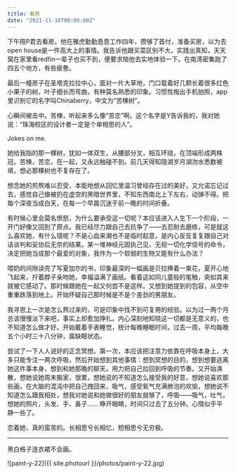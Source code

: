 ```yaml
---
title: 看房
date: "2021-11-16T00:00:00Z"
---
```


下午陪P君去看房。他在雅虎勤勤恳恳工作四年，攒够了首付，准备买房，以为去open house是一件高大上的事情。我告诉他跟买菜区别不大，实践出真知，天天窝在家里看redfin一辈子也买不到，便要求陪他去实地体验一下。在南湾密集跑了四五个地方，有些疲惫。

最后一幢房子在圣塔克拉拉中心，面对一片大草地，门口载着好几颗长着很多红色小果子的树，叶子细长而弯曲，有种莫名熟悉的印象。习惯性掏出手机拍照，app里识别它的名字叫Chinaberry，中文为“苦楝树”。

心瞬间被击中。苦楝，听起来多么像“苦恋”啊。这个名字是Y告诉我的，我对她说：“珠海校区的设计者一定是个单相思的人”。

Jokes on me.

她给我指的那一棵树，犹如一体双生，从腰部分叉，相互环绕，在顶端形成两株冠。苦楝，苦恋，在一起，又永远触碰不到。前几天得知隐湖岁月湖沕水悉数被填，想必那棵树也不复存在了。

想念她的煎熬难以忍受，本能地想从回忆里温习曾经存在过的美好，又允诺忘记过去，感觉自己像被扔在虚空的黑暗世界里，不知东西南北上下左右，动弹不得。把每个深夜当成白天，在每一个早晨沉迷于前一晚的时间折叠。

有时候心里会莫名愤怒，为什么要承受这一切呢？本应该进入人生下一个阶段，一开门好像又回到了原点。我已经尽力跟自己去抗争了——去忍耐去磨练，可是就这么喜欢她，有什么错呢？不是心血来潮也不是临时起意，是内心反反复复跟自己对话谈判和妥协后无奈的结果。某一堆神经元固执己见，无视一切化学信号的命令，决定把她当成那个最爱的对象，我作为一个软弱的生物又能有什么办法？

喂奶的间隙读完了写夏加尔的书，印象最深的一幅画是贝拉捧着一束花，夏开心地飞起来，拧着脖子亲吻她，幸福溢满了画纸。看着这如同儿童般的笔触，突如其来就被它感动了。那时候跟她在一起又何尝不是这样。又想到她提到的包容，从空中重重跌落到地上。开始怀疑自己那时候是不是个差劲的男朋友。

我寻思上一次是怎么熬过来的，可是印象中找不到可复用的经验。以为过一两个月总该慢慢淡下来吧，事实上却愈加挣扎。内心深刻地知晓这一切都是无意义的，也不知道怎么做才好。开始戴着手表睡觉，统计每晚睡眠时间，过去一周，平均每晚五个小时三十八分钟，属缺眠状态。

尝试了一下人人说好的正念冥想。第一次，本应该把注意力依靠在呼吸本身上，大多只能专注一两次呼吸，然后开始想到其他事情：想到冥想的目的，想到想要逃离她这件事本身，想到和她那晚的聊天。用力把自己拉回到呼吸的节奏。又开始涣散，想她说她周末搬家，很累，想她说的不知道怎么接受我的好意，想她说喜欢那些画，在大脑的混沌中把自己拽回来，吸气，感受氧气充满肺泡的欢愉，想她说不知道怎么跟我相处，想我对她说和她做很好的朋友就够了，呼吸——吸气，吐气，想她的照片，头发、手、鼻子…… 睁开眼睛，时间只过去了五分钟。心情似乎平静一些了。

恋着她，真的蛮苦的。长相思兮长相忆，短相思兮无穷极。

---

黑白格子连衣裙不会画。

![paint-y-22]({{ site.photourl }}/photos/paint-y-22.jpg)
